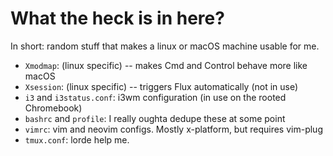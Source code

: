 # What the heck is in here?

In short: random stuff that makes a linux or macOS machine usable for me.

- `Xmodmap`: (linux specific) -- makes Cmd and Control behave more like macOS
- `Xsession`: (linux specific) -- triggers Flux automatically (not in use)
- `i3` and `i3status.conf`: i3wm configuration (in use on the rooted Chromebook)
- `bashrc` and `profile`: I really oughta dedupe these at some point
- `vimrc`: vim and neovim configs. Mostly x-platform, but requires vim-plug
- `tmux.conf`: lorde help me.

